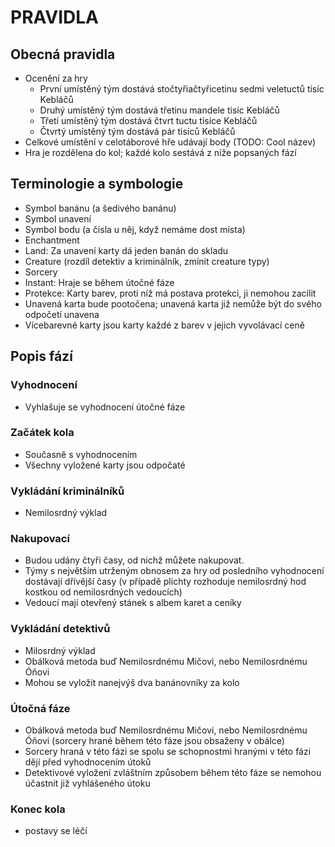 # PRAVIDLA

## Obecná pravidla

* Ocenění za hry
  * První umístěný tým dostává stočtyřiačtyřicetinu sedmi veletuctů tisíc
    Kebláčů
  * Druhý umístěný tým dostává třetinu mandele tisíc Kebláčů 
  * Třetí umístěný tým dostává čtvrt tuctu tisíce Kebláčů
  * Čtvrtý umístěný tým dostává pár tisíců Kebláčů
* Celkové umístění v celotáborové hře udávají body (TODO: Cool název)
* Hra je rozdělena do kol; každé kolo sestává z níže popsaných fází

## Terminologie a symbologie

* Symbol banánu (a šedivého banánu)
* Symbol unavení
* Symbol bodu (a čísla u něj, když nemáme dost místa)
* Enchantment
* Land: Za unavení karty dá jeden banán do skladu
* Creature (rozdíl detektiv a kriminálník, zmínit creature typy)
* Sorcery
* Instant: Hraje se během útočné fáze 
* Protekce: Karty barev, proti níž má postava protekci, ji nemohou zacílit
* Unavená karta bude pootočena; unavená karta již nemůže být do svého odpočetí
  unavena
* Vícebarevné karty jsou karty každé z barev v jejich vyvolávací ceně


## Popis fází

### Vyhodnocení

* Vyhlašuje se vyhodnocení útočné fáze

### Začátek kola

* Současně s vyhodnocením
* Všechny vyložené karty jsou odpočaté

### Vykládání kriminálníků

* Nemilosrdný výklad

### Nakupovací

* Budou udány čtyři časy, od nichž můžete nakupovat.
* Týmy s největším utrženým obnosem za hry od posledního vyhodnocení dostávají
  dřívější časy (v případě plichty rozhoduje nemilosrdný hod kostkou
  od nemilosrdných vedoucích)
* Vedoucí mají otevřený stánek s albem karet a ceníky

### Vykládání detektivů

* Milosrdný výklad
* Obálková metoda buď Nemilosrdnému Mičovi, nebo Nemilosrdnému Óňovi
* Mohou se vyložit nanejvýš dva banánovníky za kolo

### Útočná fáze

* Obálková metoda buď Nemilosrdnému Mičovi, nebo Nemilosrdnému Óňovi (sorcery
  hrané během této fáze jsou obsaženy v obálce)
* Sorcery hraná v této fázi se spolu se schopnostmi hranými v této fázi dějí
  před vyhodnocením útoků
* Detektivové vyložení zvláštním způsobem během této fáze se nemohou účastnit
  již vyhlášeného útoku

### Konec kola

* postavy se léčí